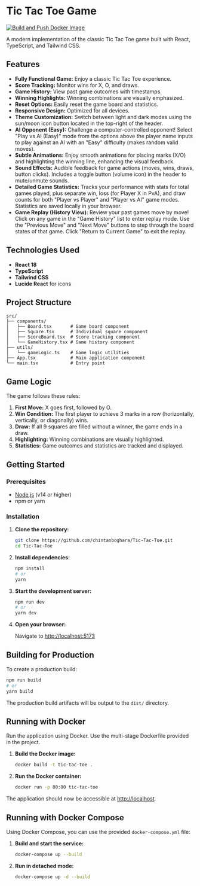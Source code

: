 # Tic Tac Toe Game

[![Build and Push Docker Image](https://github.com/chintanboghara/Tic-Tac-Toe/actions/workflows/docker-publish.yml/badge.svg?branch=main)](https://github.com/chintanboghara/Tic-Tac-Toe/actions/workflows/docker-publish.yml)

A modern implementation of the classic Tic Tac Toe game built with React, TypeScript, and Tailwind CSS.

## Features

- **Fully Functional Game:** Enjoy a classic Tic Tac Toe experience.
- **Score Tracking:** Monitor wins for X, O, and draws.
- **Game History:** View past game outcomes with timestamps.
- **Winning Highlights:** Winning combinations are visually emphasized.
- **Reset Options:** Easily reset the game board and statistics.
- **Responsive Design:** Optimized for all devices.
- **Theme Customization:** Switch between light and dark modes using the sun/moon icon button located in the top-right of the header.
- **AI Opponent (Easy):** Challenge a computer-controlled opponent! Select "Play vs AI (Easy)" mode from the options above the player name inputs to play against an AI with an "Easy" difficulty (makes random valid moves).
- **Subtle Animations:** Enjoy smooth animations for placing marks (X/O) and highlighting the winning line, enhancing the visual feedback.
- **Sound Effects:** Audible feedback for game actions (moves, wins, draws, button clicks). Includes a toggle button (volume icon) in the header to mute/unmute sounds.
- **Detailed Game Statistics:** Tracks your performance with stats for total games played, plus separate win, loss (for Player X in PvA), and draw counts for both "Player vs Player" and "Player vs AI" game modes. Statistics are saved locally in your browser.
- **Game Replay (History View):** Review your past games move by move! Click on any game in the "Game History" list to enter replay mode. Use the "Previous Move" and "Next Move" buttons to step through the board states of that game. Click "Return to Current Game" to exit the replay.

## Technologies Used

- **React 18**
- **TypeScript**
- **Tailwind CSS**
- **Lucide React** for icons

## Project Structure

```plaintext
src/
├── components/
│   ├── Board.tsx       # Game board component
│   ├── Square.tsx      # Individual square component
│   ├── ScoreBoard.tsx  # Score tracking component
│   └── GameHistory.tsx # Game history component
├── utils/
│   └── gameLogic.ts    # Game logic utilities
├── App.tsx             # Main application component
└── main.tsx            # Entry point
```

## Game Logic

The game follows these rules:

1. **First Move:** X goes first, followed by O.
2. **Win Condition:** The first player to achieve 3 marks in a row (horizontally, vertically, or diagonally) wins.
3. **Draw:** If all 9 squares are filled without a winner, the game ends in a draw.
4. **Highlighting:** Winning combinations are visually highlighted.
5. **Statistics:** Game outcomes and statistics are tracked and displayed.

## Getting Started

### Prerequisites

- [Node.js](https://nodejs.org/) (v14 or higher)
- npm or yarn

### Installation

1. **Clone the repository:**

   ```bash
   git clone https://github.com/chintanboghara/Tic-Tac-Toe.git
   cd Tic-Tac-Toe
   ```

2. **Install dependencies:**

   ```bash
   npm install
   # or
   yarn
   ```

3. **Start the development server:**

   ```bash
   npm run dev
   # or
   yarn dev
   ```

4. **Open your browser:**

   Navigate to [http://localhost:5173](http://localhost:5173)

## Building for Production

To create a production build:

```bash
npm run build
# or
yarn build
```

The production build artifacts will be output to the `dist/` directory.

## Running with Docker

Run the application using Docker. Use the multi-stage Dockerfile provided in the project.

1. **Build the Docker image:**

   ```bash
   docker build -t tic-tac-toe .
   ```

2. **Run the Docker container:**

   ```bash
   docker run -p 80:80 tic-tac-toe
   ```

The application should now be accessible at [http://localhost](http://localhost).

## Running with Docker Compose

Using Docker Compose, you can use the provided `docker-compose.yml` file:

1. **Build and start the service:**

   ```bash
   docker-compose up --build
   ```

2. **Run in detached mode:**

   ```bash
   docker-compose up -d --build
   ```
